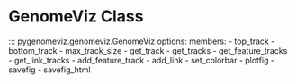 # GenomeViz Class

::: pygenomeviz.genomeviz.GenomeViz
    options:
      members:
        - top_track
        - bottom_track
        - max_track_size
        - get_track
        - get_tracks
        - get_feature_tracks
        - get_link_tracks
        - add_feature_track
        - add_link
        - set_colorbar
        - plotfig
        - savefig
        - savefig_html
